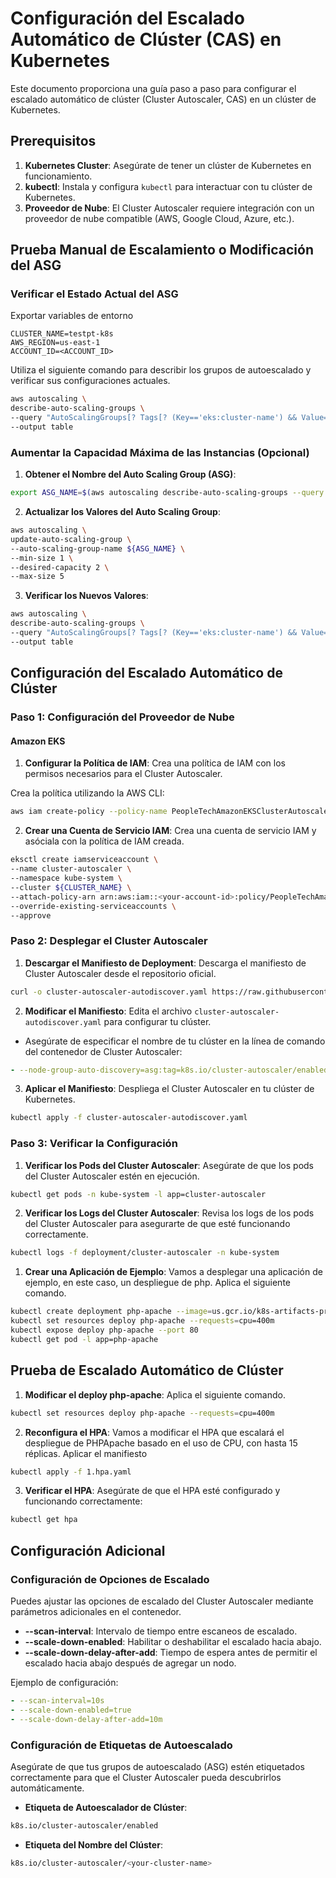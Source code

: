 # Configuración del Escalado Automático de Clúster (CAS) en Kubernetes

Este documento proporciona una guía paso a paso para configurar el escalado automático de clúster (Cluster Autoscaler, CAS) en un clúster de Kubernetes.

## Prerequisitos

1. **Kubernetes Cluster**: Asegúrate de tener un clúster de Kubernetes en funcionamiento.
2. **kubectl**: Instala y configura `kubectl` para interactuar con tu clúster de Kubernetes.
3. **Proveedor de Nube**: El Cluster Autoscaler requiere integración con un proveedor de nube compatible (AWS, Google Cloud, Azure, etc.).

## Prueba Manual de Escalamiento o Modificación del ASG

### Verificar el Estado Actual del ASG

Exportar variables de entorno
```shell
CLUSTER_NAME=testpt-k8s
AWS_REGION=us-east-1
ACCOUNT_ID=<ACCOUNT_ID>
```

Utiliza el siguiente comando para describir los grupos de autoescalado y verificar sus configuraciones actuales.

```sh
aws autoscaling \
describe-auto-scaling-groups \
--query "AutoScalingGroups[? Tags[? (Key=='eks:cluster-name') && Value=='$CLUSTER_NAME']].[AutoScalingGroupName, MinSize, MaxSize, DesiredCapacity]" \
--output table
```

### Aumentar la Capacidad Máxima de las Instancias (Opcional)

1. **Obtener el Nombre del Auto Scaling Group (ASG)**:

```sh
export ASG_NAME=$(aws autoscaling describe-auto-scaling-groups --query "AutoScalingGroups[? Tags[? (Key=='eks:cluster-name') && Value=='$CLUSTER_NAME']].AutoScalingGroupName" --output text)
```

2. **Actualizar los Valores del Auto Scaling Group**:

```sh
aws autoscaling \
update-auto-scaling-group \
--auto-scaling-group-name ${ASG_NAME} \
--min-size 1 \
--desired-capacity 2 \
--max-size 5
```

3. **Verificar los Nuevos Valores**:

```sh
aws autoscaling \
describe-auto-scaling-groups \
--query "AutoScalingGroups[? Tags[? (Key=='eks:cluster-name') && Value=='$CLUSTER_NAME']].[AutoScalingGroupName, MinSize,MaxSize,DesiredCapacity]" \
--output table
```

## Configuración del Escalado Automático de Clúster

### Paso 1: Configuración del Proveedor de Nube

#### Amazon EKS

1. **Configurar la Política de IAM**:
Crea una política de IAM con los permisos necesarios para el Cluster Autoscaler.

Crea la política utilizando la AWS CLI:

```sh
aws iam create-policy --policy-name PeopleTechAmazonEKSClusterAutoscalerPolicy --policy-document file://iam_policy.json
```

2. **Crear una Cuenta de Servicio IAM**:
Crea una cuenta de servicio IAM y asóciala con la política de IAM creada.

```sh
eksctl create iamserviceaccount \
--name cluster-autoscaler \
--namespace kube-system \
--cluster ${CLUSTER_NAME} \
--attach-policy-arn arn:aws:iam::<your-account-id>:policy/PeopleTechAmazonEKSClusterAutoscalerPolicy \
--override-existing-serviceaccounts \
--approve
```

### Paso 2: Desplegar el Cluster Autoscaler

1. **Descargar el Manifiesto de Deployment**:
Descarga el manifiesto de Cluster Autoscaler desde el repositorio oficial.

```sh
curl -o cluster-autoscaler-autodiscover.yaml https://raw.githubusercontent.com/kubernetes/autoscaler/refs/heads/master/cluster-autoscaler/cloudprovider/aws/examples/cluster-autoscaler-autodiscover.yaml
```

2. **Modificar el Manifiesto**:
Edita el archivo `cluster-autoscaler-autodiscover.yaml` para configurar tu clúster.

- Asegúrate de especificar el nombre de tu clúster en la línea de comando del contenedor de Cluster Autoscaler:
```yaml
- --node-group-auto-discovery=asg:tag=k8s.io/cluster-autoscaler/enabled,k8s.io/cluster-autoscaler/<your-cluster-name>
```

3. **Aplicar el Manifiesto**:
Despliega el Cluster Autoscaler en tu clúster de Kubernetes.

```sh
kubectl apply -f cluster-autoscaler-autodiscover.yaml
```

### Paso 3: Verificar la Configuración

1. **Verificar los Pods del Cluster Autoscaler**:
Asegúrate de que los pods del Cluster Autoscaler estén en ejecución.

```sh
kubectl get pods -n kube-system -l app=cluster-autoscaler
```

2. **Verificar los Logs del Cluster Autoscaler**:
Revisa los logs de los pods del Cluster Autoscaler para asegurarte de que esté funcionando correctamente.

```sh
kubectl logs -f deployment/cluster-autoscaler -n kube-system
```


1. **Crear una Aplicación de Ejemplo**:
Vamos a desplegar una aplicación de ejemplo, en este caso, un despliegue de php.
Aplica el siguiente comando.
```sh
kubectl create deployment php-apache --image=us.gcr.io/k8s-artifacts-prod/hpa-example
kubectl set resources deploy php-apache --requests=cpu=400m
kubectl expose deploy php-apache --port 80
kubectl get pod -l app=php-apache
```

## Prueba de Escalado Automático de Clúster

1. **Modificar el deploy php-apache**:
Aplica el siguiente comando.
```sh
kubectl set resources deploy php-apache --requests=cpu=400m
```

2. **Reconfigura el HPA**:
Vamos a modificar el HPA que escalará el despliegue de PHPApache basado en el uso de CPU, con hasta 15 réplicas.
Aplicar el manifiesto
```sh
kubectl apply -f 1.hpa.yaml
```

3. **Verificar el HPA**:
Asegúrate de que el HPA esté configurado y funcionando correctamente:

```sh
kubectl get hpa
```

## Configuración Adicional

### Configuración de Opciones de Escalado

Puedes ajustar las opciones de escalado del Cluster Autoscaler mediante parámetros adicionales en el contenedor.

- **--scan-interval**: Intervalo de tiempo entre escaneos de escalado.
- **--scale-down-enabled**: Habilitar o deshabilitar el escalado hacia abajo.
- **--scale-down-delay-after-add**: Tiempo de espera antes de permitir el escalado hacia abajo después de agregar un nodo.

Ejemplo de configuración:

```yaml
- --scan-interval=10s
- --scale-down-enabled=true
- --scale-down-delay-after-add=10m
```

### Configuración de Etiquetas de Autoescalado

Asegúrate de que tus grupos de autoescalado (ASG) estén etiquetados correctamente para que el Cluster Autoscaler pueda descubrirlos automáticamente.

- **Etiqueta de Autoescalador de Clúster**:
```sh
k8s.io/cluster-autoscaler/enabled
```

- **Etiqueta del Nombre del Clúster**:
```sh
k8s.io/cluster-autoscaler/<your-cluster-name>
```